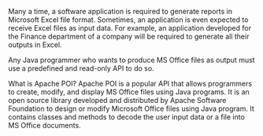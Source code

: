 Many a time, a software application is required to generate reports in Microsoft Excel file format.
Sometimes, an application is even expected to receive Excel files as input data. For example,
an application developed for the Finance department of a company will be required to generate all their outputs in Excel.

Any Java programmer who wants to produce MS Office files as
output must use a predefined and read-only API to do so.

What is Apache POI?
Apache POI is a popular API that allows programmers to create,
modify, and display MS Office files using Java programs.
It is an open source library developed and distributed by Apache Software Foundation
to design or modify Microsoft Office files using Java program. It contains classes and
methods to decode the user input data or a file into MS Office documents.
